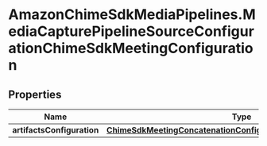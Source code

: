 # AmazonChimeSdkMediaPipelines.MediaCapturePipelineSourceConfigurationChimeSdkMeetingConfiguration

## Properties

Name | Type | Description | Notes
------------ | ------------- | ------------- | -------------
**artifactsConfiguration** | [**ChimeSdkMeetingConcatenationConfigurationArtifactsConfiguration**](ChimeSdkMeetingConcatenationConfigurationArtifactsConfiguration.md) |  | 


